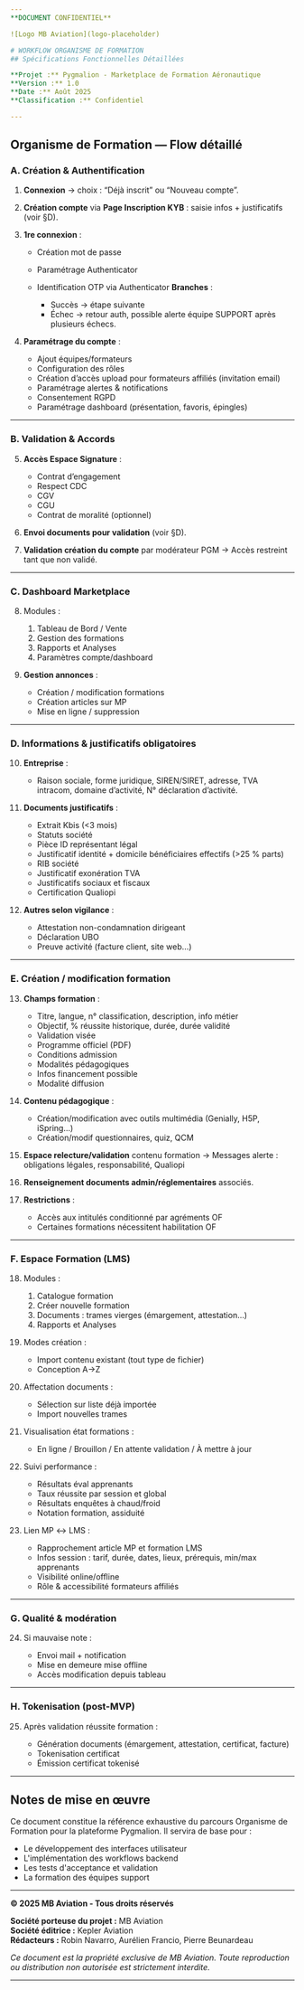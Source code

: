 ```yaml
---
**DOCUMENT CONFIDENTIEL**

![Logo MB Aviation](logo-placeholder)

# WORKFLOW ORGANISME DE FORMATION
## Spécifications Fonctionnelles Détaillées

**Projet :** Pygmalion - Marketplace de Formation Aéronautique  
**Version :** 1.0  
**Date :** Août 2025  
**Classification :** Confidentiel

---
```


## **Organisme de Formation — Flow détaillé**

### **A. Création & Authentification**

1. **Connexion** → choix : “Déjà inscrit” ou “Nouveau compte”.
2. **Création compte** via **Page Inscription KYB** : saisie infos + justificatifs (voir §D).
3. **1re connexion** :

   * Création mot de passe
   * Paramétrage Authenticator
   * Identification OTP via Authenticator
     **Branches** :

     * Succès → étape suivante
     * Échec → retour auth, possible alerte équipe SUPPORT après plusieurs échecs.
4. **Paramétrage du compte** :

   * Ajout équipes/formateurs
   * Configuration des rôles
   * Création d’accès upload pour formateurs affiliés (invitation email)
   * Paramétrage alertes & notifications
   * Consentement RGPD
   * Paramétrage dashboard (présentation, favoris, épingles)

---

### **B. Validation & Accords**

5. **Accès Espace Signature** :

   * Contrat d’engagement
   * Respect CDC
   * CGV
   * CGU
   * Contrat de moralité (optionnel)
6. **Envoi documents pour validation** (voir §D).
7. **Validation création du compte** par modérateur PGM
   → Accès restreint tant que non validé.

---

### **C. Dashboard Marketplace**

8. Modules :

   1. Tableau de Bord / Vente
   2. Gestion des formations
   3. Rapports et Analyses
   4. Paramètres compte/dashboard
9. **Gestion annonces** :

   * Création / modification formations
   * Création articles sur MP
   * Mise en ligne / suppression

---

### **D. Informations & justificatifs obligatoires**

10. **Entreprise** :

    * Raison sociale, forme juridique, SIREN/SIRET, adresse, TVA intracom, domaine d’activité, N° déclaration d’activité.
11. **Documents justificatifs** :

    * Extrait Kbis (<3 mois)
    * Statuts société
    * Pièce ID représentant légal
    * Justificatif identité + domicile bénéficiaires effectifs (>25 % parts)
    * RIB société
    * Justificatif exonération TVA
    * Justificatifs sociaux et fiscaux
    * Certification Qualiopi
12. **Autres selon vigilance** :

    * Attestation non-condamnation dirigeant
    * Déclaration UBO
    * Preuve activité (facture client, site web…)

---

### **E. Création / modification formation**

13. **Champs formation** :

    * Titre, langue, n° classification, description, info métier
    * Objectif, % réussite historique, durée, durée validité
    * Validation visée
    * Programme officiel (PDF)
    * Conditions admission
    * Modalités pédagogiques
    * Infos financement possible
    * Modalité diffusion
14. **Contenu pédagogique** :

    * Création/modification avec outils multimédia (Genially, H5P, iSpring…)
    * Création/modif questionnaires, quiz, QCM
15. **Espace relecture/validation** contenu formation
    → Messages alerte : obligations légales, responsabilité, Qualiopi
16. **Renseignement documents admin/réglementaires** associés.
17. **Restrictions** :

    * Accès aux intitulés conditionné par agréments OF
    * Certaines formations nécessitent habilitation OF

---

### **F. Espace Formation (LMS)**

18. Modules :

    1. Catalogue formation
    2. Créer nouvelle formation
    3. Documents : trames vierges (émargement, attestation…)
    4. Rapports et Analyses
19. Modes création :

    * Import contenu existant (tout type de fichier)
    * Conception A→Z
20. Affectation documents :

    * Sélection sur liste déjà importée
    * Import nouvelles trames
21. Visualisation état formations :

    * En ligne / Brouillon / En attente validation / À mettre à jour
22. Suivi performance :

    * Résultats éval apprenants
    * Taux réussite par session et global
    * Résultats enquêtes à chaud/froid
    * Notation formation, assiduité
23. Lien MP ↔ LMS :

    * Rapprochement article MP et formation LMS
    * Infos session : tarif, durée, dates, lieux, prérequis, min/max apprenants
    * Visibilité online/offline
    * Rôle & accessibilité formateurs affiliés

---

### **G. Qualité & modération**

24. Si mauvaise note :

    * Envoi mail + notification
    * Mise en demeure mise offline
    * Accès modification depuis tableau

---

### **H. Tokenisation (post-MVP)**

25. Après validation réussite formation :

    * Génération documents (émargement, attestation, certificat, facture)
    * Tokenisation certificat
    * Émission certificat tokenisé

---

## **Notes de mise en œuvre**

Ce document constitue la référence exhaustive du parcours Organisme de Formation pour la plateforme Pygmalion. Il servira de base pour :
- Le développement des interfaces utilisateur
- L'implémentation des workflows backend
- Les tests d'acceptance et validation
- La formation des équipes support

---

**© 2025 MB Aviation - Tous droits réservés**

**Société porteuse du projet :** MB Aviation  
**Société éditrice :** Kepler Aviation  
**Rédacteurs :** Robin Navarro, Aurélien Francio, Pierre Beunardeau

*Ce document est la propriété exclusive de MB Aviation. Toute reproduction ou distribution non autorisée est strictement interdite.*

---
